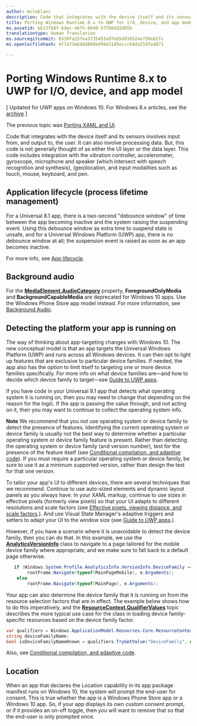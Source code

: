 ```yaml
---
author: mcleblanc
description: Code that integrates with the device itself and its sensors involves input from, and output to, the user.
title: Porting Windows Runtime 8.x to UWP for I/O, device, and app model'
ms.assetid: bb13fb8f-bdec-46f5-8640-57fb0dd2d85b
translationtype: Human Translation
ms.sourcegitcommit: 6530fa257ea3735453a97eb5d916524e750e62fc
ms.openlocfilehash: 4f7a73eb48d898ed99a5145eccc04da259fe4871

---
```


# Porting Windows Runtime 8.x to UWP for I/O, device, and app model


\[ Updated for UWP apps on Windows 10. For Windows 8.x articles, see the [archive](http://go.microsoft.com/fwlink/p/?linkid=619132) \]


The previous topic was [Porting XAML and UI](w8x-to-uwp-porting-xaml-and-ui.md).

Code that integrates with the device itself and its sensors involves input from, and output to, the user. It can also involve processing data. But, this code is not generally thought of as either the UI layer *or* the data layer. This code includes integration with the vibration controller, accelerometer, gyroscope, microphone and speaker (which intersect with speech recognition and synthesis), (geo)location, and input modalities such as touch, mouse, keyboard, and pen.

## Application lifecycle (process lifetime management)


For a Universal 8.1 app, there is a two-second "debounce window" of time between the app becoming inactive and the system raising the suspending event. Using this debounce window as extra time to suspend state is unsafe, and for a Universal Windows Platform (UWP) app, there is no debounce window at all; the suspension event is raised as soon as an app becomes inactive.

For more info, see [App lifecycle](https://msdn.microsoft.com/library/windows/apps/mt243287).

## Background audio


For the [**MediaElement.AudioCategory**](https://msdn.microsoft.com/library/windows/apps/br227352) property, **ForegroundOnlyMedia** and **BackgroundCapableMedia** are deprecated for Windows 10 apps. Use the Windows Phone Store app model instead. For more information, see [Background Audio](https://msdn.microsoft.com/library/windows/apps/mt282140).

## Detecting the platform your app is running on


The way of thinking about app-targeting changes with Windows 10. The new conceptual model is that an app targets the Universal Windows Platform (UWP) and runs across all Windows devices. It can then opt to light up features that are exclusive to particular device families. If needed, the app also has the option to limit itself to targeting one or more device families specifically. For more info on what device families are—and how to decide which device family to target—see [Guide to UWP apps](https://msdn.microsoft.com/library/windows/apps/dn894631).

If you have code in your Universal 8.1 app that detects what operating system it is running on, then you may need to change that depending on the reason for the logic. If the app is passing the value through, and not acting on it, then you may want to continue to collect the operating system info.

**Note**   We recommend that you not use operating system or device family to detect the presence of features. Identifying the current operating system or device family is usually not the best way to determine whether a particular operating system or device family feature is present. Rather than detecting the operating system or device family (and version number), test for the presence of the feature itself (see [Conditional compilation, and adaptive code](w8x-to-uwp-porting-to-a-uwp-project.md#reviewing-conditional-compilation)). If you must require a particular operating system or device family, be sure to use it as a minimum supported version, rather than design the test for that one version.

 

To tailor your app's UI to different devices, there are several techniques that we recommend. Continue to use auto-sized elements and dynamic layout panels as you always have. In your XAML markup, continue to use sizes in effective pixels (formerly view pixels) so that your UI adapts to different resolutions and scale factors (see [Effective pixels, viewing distance, and scale factors](w8x-to-uwp-porting-xaml-and-ui.md#effective-pixels).). And use Visual State Manager's adaptive triggers and setters to adapt your UI to the window size (see [Guide to UWP apps](https://msdn.microsoft.com/library/windows/apps/dn894631).).

However, if you have a scenario where it is unavoidable to detect the device family, then you can do that. In this example, we use the [**AnalyticsVersionInfo**](https://msdn.microsoft.com/library/windows/apps/dn960165) class to navigate to a page tailored for the mobile device family where appropriate, and we make sure to fall back to a default page otherwise.

```csharp
   if (Windows.System.Profile.AnalyticsInfo.VersionInfo.DeviceFamily == "Windows.Mobile")
        rootFrame.Navigate(typeof(MainPageMobile), e.Arguments);
    else
        rootFrame.Navigate(typeof(MainPage), e.Arguments);
```

Your app can also determine the device family that it is running on from the resource selection factors that are in effect. The example below shows how to do this imperatively, and the [**ResourceContext.QualifierValues**](https://msdn.microsoft.com/library/windows/apps/br206071) topic describes the more typical use case for the class in loading device family-specific resources based on the device family factor.

```csharp
var qualifiers = Windows.ApplicationModel.Resources.Core.ResourceContext.GetForCurrentView().QualifierValues;
string deviceFamilyName;
bool isDeviceFamilyNameKnown = qualifiers.TryGetValue("DeviceFamily", out deviceFamilyName);
```

Also, see [Conditional compilation, and adaptive code](w8x-to-uwp-porting-to-a-uwp-project.md#reviewing-conditional-compilation).

## Location


When an app that declares the Location capability in its app package manifest runs on Windows 10, the system will prompt the end-user for consent. This is true whether the app is a Windows Phone Store app or a Windows 10 app. So, if your app displays its own custom consent prompt, or if it provides an on-off toggle, then you will want to remove that so that the end-user is only prompted once.

 

 







<!--HONumber=Aug16_HO3-->


